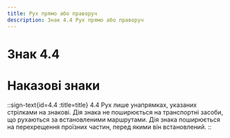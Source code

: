 ```yaml
---
title: Рух прямо або праворуч
description: Знак 4.4 Рух прямо або праворуч
---
```

# Знак 4.4
# Наказові знаки
::sign-text{id=4.4 :title=title}
4.4 Рух лише унапрямках, указаних стрілками на знакові.
Дія знака не поширюється на транспортні засоби, що рухаються за встановленими маршрутами. Дія знака поширюється на перехрещення проїзних частин, перед якими він встановлений.
::